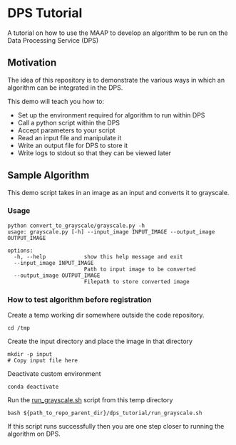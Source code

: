 # DPS Tutorial
A tutorial on how to use the MAAP to develop an algorithm to be run on the 
Data Processing Service (DPS)

## Motivation
The idea of this repository is to demonstrate the various ways in which an 
algorithm can be integrated in the DPS.

This demo will teach you how to:

- Set up the environment required for algorithm to run within DPS 
- Call a python script within the DPS
- Accept parameters to your script
- Read an input file and manipulate it
- Write an output file for DPS to store it
- Write logs to stdout so that they can be viewed later


## Sample Algorithm
This demo script takes in an image as an input and converts it to grayscale.


### Usage
```
python convert_to_grayscale/grayscale.py -h
usage: grayscale.py [-h] --input_image INPUT_IMAGE --output_image OUTPUT_IMAGE

options:
  -h, --help            show this help message and exit
  --input_image INPUT_IMAGE
                        Path to input image to be converted
  --output_image OUTPUT_IMAGE
                        Filepath to store converted image

```

### How to test algorithm before registration 

Create a temp working dir somewhere outside the code repository. 
```commandline
cd /tmp
```
Create the input directory and place the image in that directory 
```commandline
mkdir -p input
# Copy input file here
```
Deactivate custom environment
```commandline
conda deactivate
```
Run the [run_grayscale.sh](run_grayscale.sh) script from this temp directory
```commandline
bash ${path_to_repo_parent_dir}/dps_tutorial/run_grayscale.sh
```
If this script runs successfully then you are one step closer to running the algorithm on DPS.
